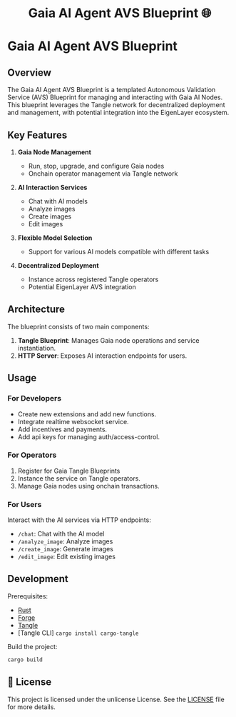 # <h1 align="center"> Gaia AI Agent AVS Blueprint 🌐 </h1>

# Gaia AI Agent AVS Blueprint

## Overview

The Gaia AI Agent AVS Blueprint is a templated Autonomous Validation Service (AVS) Blueprint for managing and interacting with Gaia AI Nodes. This blueprint leverages the Tangle network for decentralized deployment and management, with potential integration into the EigenLayer ecosystem.

## Key Features

1. **Gaia Node Management**
   - Run, stop, upgrade, and configure Gaia nodes
   - Onchain operator management via Tangle network

2. **AI Interaction Services**
   - Chat with AI models
   - Analyze images
   - Create images
   - Edit images

3. **Flexible Model Selection**
   - Support for various AI models compatible with different tasks

4. **Decentralized Deployment**
   - Instance across registered Tangle operators
   - Potential EigenLayer AVS integration

## Architecture

The blueprint consists of two main components:

1. **Tangle Blueprint**: Manages Gaia node operations and service instantiation.
2. **HTTP Server**: Exposes AI interaction endpoints for users.

## Usage

### For Developers

- Create new extensions and add new functions.
- Integrate realtime websocket service.
- Add incentives and payments.
- Add api keys for managing auth/access-control.

### For Operators

1. Register for Gaia Tangle Blueprints
2. Instance the service on Tangle operators.
3. Manage Gaia nodes using onchain transactions.

### For Users

Interact with the AI services via HTTP endpoints:
- `/chat`: Chat with the AI model
- `/analyze_image`: Analyze images
- `/create_image`: Generate images
- `/edit_image`: Edit existing images

## Development

Prerequisites:
- [Rust](https://www.rust-lang.org/tools/install)
- [Forge](https://getfoundry.sh)
- [Tangle](https://github.com/tangle-network/tangle?tab=readme-ov-file#-getting-started-)
- [Tangle CLI] `cargo install cargo-tangle`

Build the project:
```bash
cargo build
```

## 📜 License

This project is licensed under the unlicense License. See the [LICENSE](./LICENSE) file for more details.